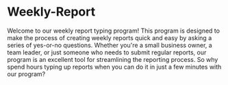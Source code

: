 # Weekly-Report
Welcome to our weekly report typing program! This program is designed to make the process of creating weekly reports quick and easy by asking a series of yes-or-no questions.
Whether you're a small business owner, a team leader, or just someone who needs to submit regular reports, our program is an excellent tool for streamlining the reporting process.
So why spend hours typing up reports when you can do it in just a few minutes with our program?
